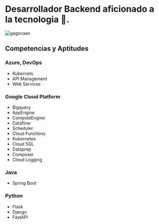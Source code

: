 # Desarrollador Backend aficionado a la tecnologia 🤣.

<p align="left"> <img src="https://komarev.com/ghpvc/?username=gagocaan&label=Profile%20views&color=0e75b6&style=flat" alt="gagocaan" /> </p>

## Competencias y Aptitudes

### Azure, DevOps
- Kubernets
- API Management
- Web Services

### Google Cloud Platform
- Bigquery
- AppEngine
- ComputeEngine
- Dataflow
- Scheduler
- Cloud Functions
- Kubernetes
- Cloud SQL
- Dataprep
- Composer
- Cloud Logging

### Java
- Spring Boot

### Python
- Flask
- Django
- FastAPI
